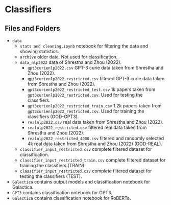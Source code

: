 # Classifiers
## Files and Folders
- `data` 
    - `stats and cleaning.ipynb` notebook for filtering the data and showing statistics.
    - `archive` older data. Not used for classification.
    - `data_nlp2022` data of Shrestha and Zhou (2022).
        - `gpt3curienlp2022.csv` GPT-3 curie data taken from Shrestha and Zhou (2022).
        - `gpt3curienlp2022_restricted.csv` filtered GPT-3 curie data taken from Shrestha and Zhou (2022).
        - `gpt3curienlp2022_restricted_test.csv` 1k papers taken from `gpt3curienlp2022_restricted.csv`. Used for testing the classifiers.
        - `gpt3curienlp2022_restricted_train.csv` 1.2k papers taken from `gpt3curienlp2022_restricted.csv`. Used for training the classifiers (OOD-GPT3).
        - `realnlp2022.csv` real data taken from Shrestha and Zhou (2022).
        - `realnlp2022_restricted.csv` filtered real data taken from Shrestha and Zhou (2022).
        - `realnlp2022_restricted_4000.csv` filtered and randomly selected 4k real data taken from Shrestha and Zhou (2022) (OOD-REAL).
    - `classifier_input_restricted.csv` complete filtered dataset for classification.
    - `classifier_input_restricted_train.csv` complete filtered dataset for training the classifiers (TRAIN).
    - `classifier_input_restricted.csv` complete filtered dataset for testing the classifiers (TEST).
- `Galactica` contains output models and classification notebook for Galactica.
- `GPT3` contains classification notebook for GPT3.
- `Galactica` contains classification notebook for RoBERTa.